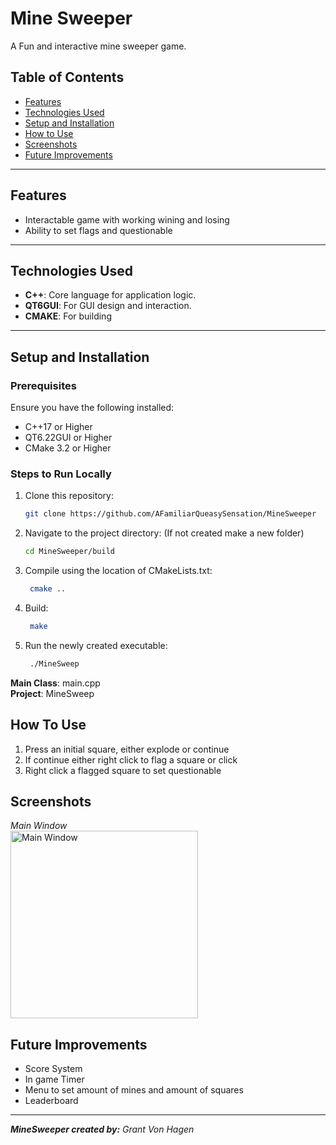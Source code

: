
# Mine Sweeper

A Fun and interactive mine sweeper game.

## Table of Contents
- [Features](#features)
- [Technologies Used](#technologies-used)
- [Setup and Installation](#setup-and-installation)
- [How to Use](#how-to-use)
- [Screenshots](#screenshots)
- [Future Improvements](#future-improvements)

---

## Features
- Interactable game with working wining and losing
- Ability to set flags and questionable

---

## Technologies Used
- **C++**: Core language for application logic.
- **QT6GUI**: For GUI design and interaction.
- **CMAKE**: For building

---

## Setup and Installation

### Prerequisites
Ensure you have the following installed:
- C++17 or Higher
- QT6.22GUI or Higher
- CMake 3.2 or Higher

### Steps to Run Locally
1. Clone this repository:
   ```bash
   git clone https://github.com/AFamiliarQueasySensation/MineSweeper

2. Navigate to the project directory: (If not created make a new folder)
    ```bash
    cd MineSweeper/build
3. Compile using the location of CMakeLists.txt: 
   ```bash
    cmake ..
5. Build:
   ```bash
    make
7. Run the newly created executable:
   ```bash
    ./MineSweep

**Main Class**: main.cpp <br>
**Project**: MineSweep<br>

## How To Use
1. Press an initial square, either explode or continue
2. If continue either right click to flag a square or click
3. Right click a flagged square to set questionable

## Screenshots
_Main Window_ <br>
<img src="https://cdn.discordapp.com/attachments/561769547745722379/1333921653796769853/image.png?ex=679aa6d9&is=67995559&hm=2df77aa5ea71f184e468efec681ac86d47ef612f204b4636dab9a40baf614563" alt="Main Window" width="300">


## Future Improvements
- Score System
- In game Timer
- Menu to set amount of mines and amount of squares
- Leaderboard

---

_**MineSweeper created by:** Grant Von Hagen_
